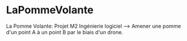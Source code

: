 # LaPommeVolante
La Pomme Volante: Projet M2 Ingénierie logiciel --> Amener une pomme d'un point A à un point B par le biais d'un drone.
